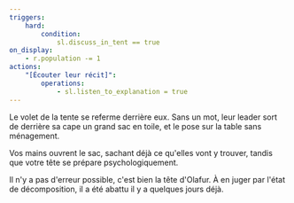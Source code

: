 ```yaml
---
triggers:
    hard:
        condition:
            sl.discuss_in_tent == true
on_display:
    - r.population -= 1
actions:
    "[Écouter leur récit]":
        operations:
            - sl.listen_to_explanation = true
---
```


Le volet de la tente se referme derrière eux. Sans un mot, leur leader sort de derrière sa cape un grand sac en toile, et le pose sur la table sans ménagement.

Vos mains ouvrent le sac, sachant déjà ce qu'elles vont y trouver, tandis que votre tête se prépare psychologiquement.

Il n'y a pas d'erreur possible, c'est bien la tête d'Olafur. À en juger par l'état de décomposition, il a été abattu il y a quelques jours déjà.
